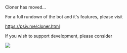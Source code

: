 Cloner has moved...

For a full rundown of the bot and it's features, please visit

https://psiv.me/cloner.html

If you wish to support development, please consider

<a href="https://www.buymeacoffee.com/Jaquesy"><img src="https://img.buymeacoffee.com/button-api/?text=Buy me a coffee&emoji=&slug=Jaquesy&button_colour=BD5FFF&font_colour=ffffff&font_family=Cookie&outline_colour=000000&coffee_colour=FFDD00"></a>
